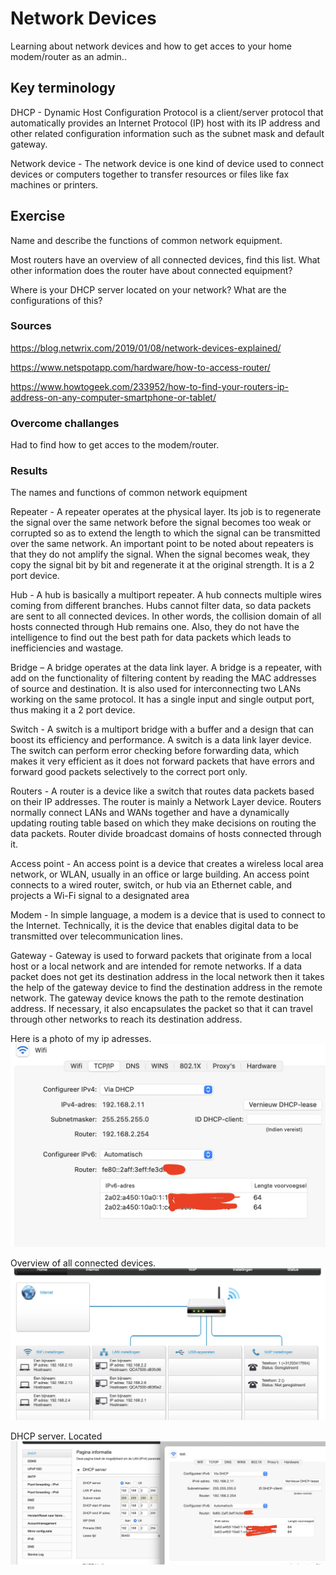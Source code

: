 # Network Devices

Learning about network devices and how to get acces to your home modem/router as an admin..

## Key terminology

DHCP - Dynamic Host Configuration Protocol is a client/server protocol that automatically provides an Internet Protocol (IP) host with its IP address and other related configuration information such as the subnet mask and default gateway.

Network device - The network device is one kind of device used to connect devices or computers together to transfer resources or files like fax machines or printers.


## Exercise

Name and describe the functions of common network equipment.

Most routers have an overview of all connected devices, find this list. What other information does the router have about connected equipment?

Where is your DHCP server located on your network? What are the configurations of this?

### Sources

https://blog.netwrix.com/2019/01/08/network-devices-explained/

https://www.netspotapp.com/hardware/how-to-access-router/


https://www.howtogeek.com/233952/how-to-find-your-routers-ip-address-on-any-computer-smartphone-or-tablet/


### Overcome challanges
Had to find how to get acces to the modem/router.

### Results
The names and functions of common network equipment

Repeater - A repeater operates at the physical layer. Its job is to regenerate the signal over the same network before the signal becomes too weak or corrupted so as to extend the length to which the signal can be transmitted over the same network. An important point to be noted about repeaters is that they do not amplify the signal. When the signal becomes weak, they copy the signal bit by bit and regenerate it at the original strength. It is a 2 port device.

Hub - A hub is basically a multiport repeater. A hub connects multiple wires coming from different branches. Hubs cannot filter data, so data packets are sent to all connected devices.  In other words, the collision domain of all hosts connected through Hub remains one.  Also, they do not have the intelligence to find out the best path for data packets which leads to inefficiencies and wastage. 

Bridge – A bridge operates at the data link layer. A bridge is a repeater, with add on the functionality of filtering content by reading the MAC addresses of source and destination. It is also used for interconnecting two LANs working on the same protocol. It has a single input and single output port, thus making it a 2 port device.

Switch - A switch is a multiport bridge with a buffer and a design that can boost its efficiency and performance. A switch is a data link layer device. The switch can perform error checking before forwarding data, which makes it very efficient as it does not forward packets that have errors and forward good packets selectively to the correct port only. 

Routers - A router is a device like a switch that routes data packets based on their IP addresses. The router is mainly a Network Layer device. Routers normally connect LANs and WANs together and have a dynamically updating routing table based on which they make decisions on routing the data packets. Router divide broadcast domains of hosts connected through it. 
 
Access point - An access point is a device that creates a wireless local area network, or WLAN, usually in an office or large building. An access point connects to a wired router, switch, or hub via an Ethernet cable, and projects a Wi-Fi signal to a designated area

Modem - In simple language, a modem is a device that is used to connect to the Internet. Technically, it is the device that enables digital data to be transmitted over telecommunication lines.

Gateway - Gateway is used to forward packets that originate from a local host or a local network and are intended for remote networks. If a data packet does not get its destination address in the local network then it takes the help of the gateway device to find the destination address in the remote network. The gateway device knows the path to the remote destination address. If necessary, it also encapsulates the packet so that it can travel through other networks to reach its destination address.

Here is a photo of my ip adresses.
![screenshot](../00_includes/ntw/ip.png)


Overview of all connected devices.
![screenshot](../00_includes/ntw/modem.png)


DHCP server. Located
![screenshot](../00_includes/ntw/dhcp.png)
